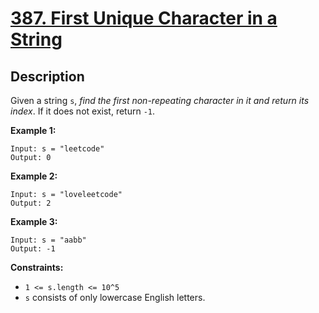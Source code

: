 # [387. First Unique Character in a String](https://leetcode.com/problems/first-unique-character-in-a-string/)

## Description

Given a string `s`, _find the first non-repeating character in it and return its index_. If it does not exist, return `-1`.

**Example 1:**

```
Input: s = "leetcode"
Output: 0
```

**Example 2:**

```
Input: s = "loveleetcode"
Output: 2
```

**Example 3:**

```
Input: s = "aabb"
Output: -1
```


**Constraints:**
* `1 <= s.length <= 10^5`
* `s` consists of only lowercase English letters.